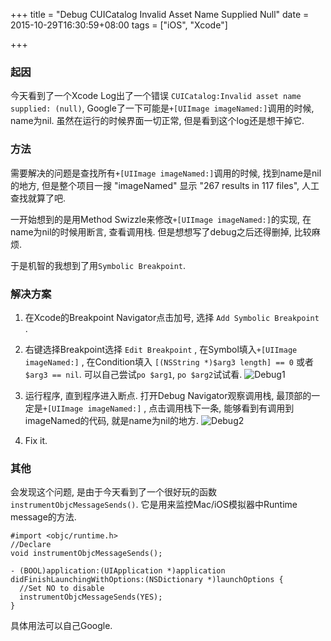 +++
title = "Debug CUICatalog Invalid Asset Name Supplied Null"
date = 2015-10-29T16:30:59+08:00
tags = ["iOS", "Xcode"]

+++

### 起因

今天看到了一个Xcode Log出了一个错误 `` CUICatalog:Invalid asset name supplied: (null) ``, Google了一下可能是``+[UIImage imageNamed:]``调用的时候, name为nil. 虽然在运行的时候界面一切正常, 但是看到这个log还是想干掉它.

### 方法

需要解决的问题是查找所有``+[UIImage imageNamed:]``调用的时候, 找到name是nil的地方, 但是整个项目一搜 "imageNamed" 显示 "267 results in 117 files", 人工查找就算了吧.

一开始想到的是用Method Swizzle来修改``+[UIImage imageNamed:]``的实现, 在name为nil的时候用断言, 查看调用栈. 但是想想写了debug之后还得删掉, 比较麻烦.

于是机智的我想到了用``Symbolic Breakpoint``.

### 解决方案

1. 在Xcode的Breakpoint Navigator点击加号, 选择 ``Add Symbolic Breakpoint ``.
2. 右键选择Breakpoint选择 ``Edit Breakpoint`` , 在Symbol填入``+[UIImage imageNamed:]`` , 在Condition填入 ``[(NSString *)$arg3 length] == 0`` 或者 ``$arg3 == nil``. 可以自己尝试``po $arg1``,  ``po $arg2``试试看.
![Debug1](/img/Debug1.png)

3. 运行程序, 直到程序进入断点. 打开Debug Navigator观察调用栈, 最顶部的一定是``+[UIImage imageNamed:]`` , 点击调用栈下一条, 能够看到有调用到imageNamed的代码, 就是name为nil的地方.
![Debug2](/img/Debug2.png)
4. Fix it.

### 其他

会发现这个问题, 是由于今天看到了一个很好玩的函数 ``instrumentObjcMessageSends()``. 它是用来监控Mac/iOS模拟器中Runtime message的方法. 

```ObjC
#import <objc/runtime.h>
//Declare
void instrumentObjcMessageSends();

- (BOOL)application:(UIApplication *)application didFinishLaunchingWithOptions:(NSDictionary *)launchOptions {
  //Set NO to disable
  instrumentObjcMessageSends(YES);
}

```
具体用法可以自己Google.
